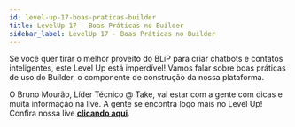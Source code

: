 ```yaml
---
id: level-up-17-boas-praticas-builder
title: LevelUp 17 - Boas Práticas no Builder
sidebar_label: LevelUp 17 - Boas Práticas no Builder
---
```


Se você quer tirar o melhor proveito do BLiP para criar chatbots e contatos inteligentes, este Level Up está imperdível!
Vamos falar sobre boas práticas de uso do Builder, o componente de construção da nossa plataforma.

O Bruno Mourão, Líder Técnico @ Take, vai estar com a gente com dicas e muita informação na live. A gente se encontra logo mais no Level Up!
Confira nossa live [**clicando aqui**](https://www.facebook.com/171658659542113/videos/423151371739998/).

